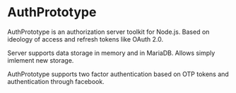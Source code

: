 # AuthPrototype

AuthPrototype is an authorization server toolkit for Node.js. Based on ideology of access and refresh tokens like OAuth 2.0. 

Server supports data storage in memory and in MariaDB. Allows simply imlement new storage.

AuthPrototype supports two factor authentication based on OTP tokens and authentication through facebook.
